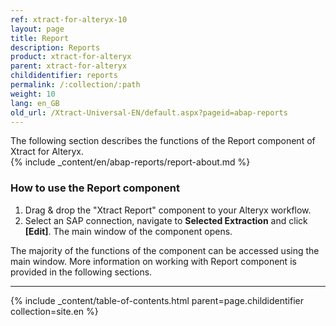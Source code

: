 ```yaml
---
ref: xtract-for-alteryx-10
layout: page
title: Report
description: Reports
product: xtract-for-alteryx
parent: xtract-for-alteryx
childidentifier: reports
permalink: /:collection/:path
weight: 10
lang: en_GB
old_url: /Xtract-Universal-EN/default.aspx?pageid=abap-reports
---
```

The following section describes the functions of the Report component of Xtract for Alteryx.<br>
{% include _content/en/abap-reports/report-about.md %}

### How to use the Report component
1. Drag & drop the "Xtract Report" component to your Alteryx workflow.
2. Select an SAP connection, navigate to **Selected Extraction** and click **[Edit]**. The main window of the component opens.

The majority of the functions of the component can be accessed using the main window.
More information on working with Report component is provided in the following sections.

---

{% include _content/table-of-contents.html parent=page.childidentifier collection=site.en %}
